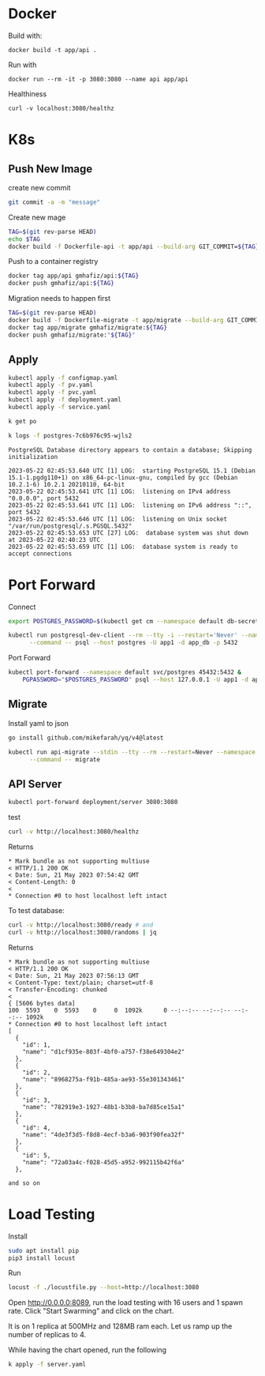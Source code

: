 # Docker

Build with:

    docker build -t app/api .

Run with

    docker run --rm -it -p 3080:3080 --name api app/api

Healthiness

    curl -v localhost:3080/healthz


# K8s

## Push New Image

create new commit
```sh
git commit -a -m "message"
```

Create new mage

```sh
TAG=$(git rev-parse HEAD)
echo $TAG
docker build -f Dockerfile-api -t app/api --build-arg GIT_COMMIT=${TAG} .
```

Push to a container registry

```sh
docker tag app/api gmhafiz/api:${TAG}
docker push gmhafiz/api:${TAG}
```
Migration needs to happen first

```sh
TAG=$(git rev-parse HEAD)
docker build -f Dockerfile-migrate -t app/migrate --build-arg GIT_COMMIT="${TAG}" .
docker tag app/migrate gmhafiz/migrate:${TAG}
docker push gmhafiz/migrate:"${TAG}"
```

## Apply

```sh
kubectl apply -f configmap.yaml
kubectl apply -f pv.yaml
kubectl apply -f pvc.yaml
kubectl apply -f deployment.yaml
kubectl apply -f service.yaml
```


```sh
k get po
```

```sh
k logs -f postgres-7c6b976c95-wjls2
```

```
PostgreSQL Database directory appears to contain a database; Skipping initialization

2023-05-22 02:45:53.640 UTC [1] LOG:  starting PostgreSQL 15.1 (Debian 15.1-1.pgdg110+1) on x86_64-pc-linux-gnu, compiled by gcc (Debian 10.2.1-6) 10.2.1 20210110, 64-bit
2023-05-22 02:45:53.641 UTC [1] LOG:  listening on IPv4 address "0.0.0.0", port 5432
2023-05-22 02:45:53.641 UTC [1] LOG:  listening on IPv6 address "::", port 5432
2023-05-22 02:45:53.646 UTC [1] LOG:  listening on Unix socket "/var/run/postgresql/.s.PGSQL.5432"
2023-05-22 02:45:53.653 UTC [27] LOG:  database system was shut down at 2023-05-22 02:40:23 UTC
2023-05-22 02:45:53.659 UTC [1] LOG:  database system is ready to accept connections
```

# Port Forward

Connect

```sh
export POSTGRES_PASSWORD=$(kubectl get cm --namespace default db-secret-credentials -o jsonpath="{.data.POSTGRES_PASSWORD}")

kubectl run postgresql-dev-client --rm --tty -i --restart='Never' --namespace default --image postgres:15.3 --env="PGPASSWORD=$POSTGRES_PASSWORD" \
      --command -- psql --host postgres -U app1 -d app_db -p 5432
```

Port Forward

```sh
kubectl port-forward --namespace default svc/postgres 45432:5432 &
    PGPASSWORD="$POSTGRES_PASSWORD" psql --host 127.0.0.1 -U app1 -d app_db -p 5432
```

## Migrate

Install yaml to json

```sh
go install github.com/mikefarah/yq/v4@latest
```

```sh
kubectl run api-migrate --stdin --tty --rm --restart=Never --namespace default --image gmhafiz/migrate:0690ecbb632b7381300f7ac2c9f82e038046633e --env="DB_HOST=$DB_HOST","DB_PORT=$DB_PORT","DB_NAME=$DB_NAME","DB_USER=$DB_USER","DB_PASS=$DB_PASS" \
      --command -- migrate
```

## API Server 

```sh
kubectl port-forward deployment/server 3080:3080
```

test

```sh
curl -v http://localhost:3080/healthz
```

Returns

```
* Mark bundle as not supporting multiuse
< HTTP/1.1 200 OK
< Date: Sun, 21 May 2023 07:54:42 GMT
< Content-Length: 0
< 
* Connection #0 to host localhost left intact
```

To test database:

```sh
curl -v http://localhost:3080/ready # and
curl -v http://localhost:3080/randoms | jq
```

Returns

```
* Mark bundle as not supporting multiuse
< HTTP/1.1 200 OK
< Date: Sun, 21 May 2023 07:56:13 GMT
< Content-Type: text/plain; charset=utf-8
< Transfer-Encoding: chunked
< 
{ [5606 bytes data]
100  5593    0  5593    0     0  1092k      0 --:--:-- --:--:-- --:--:-- 1092k
* Connection #0 to host localhost left intact
[
  {
    "id": 1,
    "name": "d1cf935e-803f-4bf0-a757-f38e649304e2"
  },
  {
    "id": 2,
    "name": "8968275a-f91b-485a-ae93-55e301343461"
  },
  {
    "id": 3,
    "name": "782919e3-1927-48b1-b3b8-ba7d85ce15a1"
  },
  {
    "id": 4,
    "name": "4de3f3d5-f8d8-4ecf-b3a6-903f90fea32f"
  },
  {
    "id": 5,
    "name": "72a03a4c-f028-45d5-a952-992115b42f6a"
  },

and so on
```


# Load Testing

Install

```sh
sudo apt install pip
pip3 install locust
```

Run

```sh
locust -f ./locustfile.py --host=http://localhost:3080
```

Open  http://0.0.0.0:8089, run the load testing with 16 users and 1 spawn rate. Click "Start Swarming" and click on the chart.

It is on 1 replica at 500MHz and 128MB ram each. Let us ramp up the number of replicas to 4.

While having the chart opened, run the following

```sh
k apply -f server.yaml
```